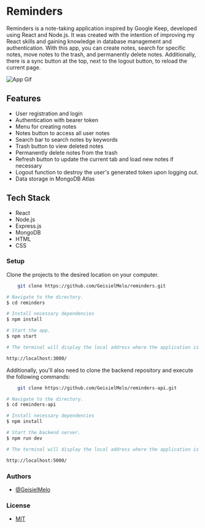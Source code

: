 
# Reminders

Reminders is a note-taking application inspired by Google Keep, developed using React and Node.js. It was created with the intention of improving my React skills and gaining knowledge in database management and authentication. With this app, you can create notes, search for specific notes, move notes to the trash, and permanently delete notes. Additionally, there is a sync button at the top, next to the logout button, to reload the current page.

![App Gif](https://github.com/GeisielMelo/reminders/blob/main/src/images/reminders.gif?raw=true)

## Features

- User registration and login
- Authentication with bearer token
- Menu for creating notes
- Notes button to access all user notes
- Search bar to search notes by keywords
- Trash button to view deleted notes
- Permanently delete notes from the trash
- Refresh button to update the current tab and load new notes if necessary
- Logout function to destroy the user's generated token upon logging out.
- Data storage in MongoDB Atlas

## Tech Stack

- React
- Node.js
- Express.js
- MongoDB
- HTML
- CSS

### Setup

Clone the projects to the desired location on your computer.
```bash
    git clone https://github.com/GeisielMelo/reminders.git
```

```bash
# Navigate to the directory.
$ cd reminders

# Install necessary dependencies
$ npm install

# Start the app.
$ npm start

# The terminal will display the local address where the application is being executed. Simply enter the same address in your preferred browser. The address used in creating this project was:

http://localhost:3000/
```
Additionally, you'll also need to clone the backend repository and execute the following commands:

```bash
    git clone https://github.com/GeisielMelo/reminders-api.git
```
```bash 
# Navigate to the directory.
$ cd reminders-api

# Install necessary dependencies
$ npm install

# Start the backend server.
$ npm run dev

# The terminal will display the local address where the application is being executed. Simply enter the same address in your preferred browser. The address used in creating this project was:

http://localhost:5000/
```

### Authors

- [@GeisielMelo](https://github.com/GeisielMelo)


### License

- [MIT](https://choosealicense.com/licenses/mit/)

